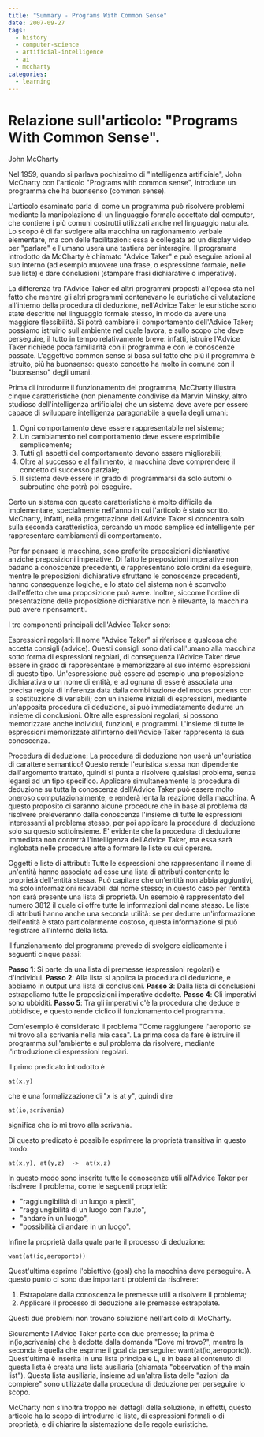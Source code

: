 ```yaml
---
title: "Summary - Programs With Common Sense"
date: 2007-09-27
tags:
  - history
  - computer-science
  - artificial-intelligence
  - ai
  - mccharty
categories:
  - learning
---
```


# Relazione sull'articolo: "Programs With Common Sense".
John McCharty

Nel 1959, quando si parlava pochissimo di "intelligenza artificiale", John McCharty con l'articolo "Programs with common sense", introduce un programma che ha buonsenso (common sense).

<!-- truncate -->

L'articolo esaminato parla di come un programma può risolvere problemi mediante la manipolazione di un linguaggio formale accettato dal computer, che contiene i più comuni costrutti utilizzati anche nel linguaggio naturale. Lo scopo è di far svolgere alla macchina un ragionamento verbale elementare, ma con delle facilitazioni: essa è collegata ad un display video per "parlare" e l'umano userà una tastiera per interagire. Il programma introdotto da McCharty è chiamato "Advice Taker" e può eseguire azioni al suo interno (ad esempio muovere una frase, o espressione formale, nelle sue liste) e dare conclusioni (stampare frasi dichiarative o imperative).

La differenza tra l'Advice Taker ed altri programmi proposti all'epoca sta nel fatto che mentre gli altri programmi contenevano le euristiche di valutazione all'interno della procedura di deduzione, nell'Advice Taker le euristiche sono state descritte nel linguaggio formale stesso, in modo da avere una maggiore flessibilità. Si potrà cambiare il comportamento dell'Advice Taker; possiamo istruirlo sull'ambiente nel quale lavora, e sullo scopo che deve perseguire, il tutto in tempo relativamente breve: infatti, istruire l'Advice Taker richiede poca familiarità con il programma e con le conoscenze passate. L'aggettivo common sense si basa sul fatto che più il programma è istruito, più ha buonsenso: questo concetto ha molto in comune con il "buonsenso" degli umani.

Prima di introdurre il funzionamento del programma, McCharty illustra cinque caratteristiche (non pienamente condivise da Marvin Minsky, altro studioso dell'intelligenza artificiale) che un sistema deve avere per essere capace di sviluppare intelligenza paragonabile a quella degli umani:

1. Ogni comportamento deve essere rappresentabile nel sistema;
2. Un cambiamento nel comportamento deve essere esprimibile semplicemente;
3. Tutti gli aspetti del comportamento devono essere migliorabili;
4. Oltre al successo e al fallimento, la macchina deve comprendere il concetto di successo parziale;
5. Il sistema deve essere in grado di programmarsi da solo automi o subroutine che potrà poi eseguire.

Certo un sistema con queste caratteristiche è molto difficile da implementare, specialmente nell'anno in cui l'articolo è stato scritto. McCharty, infatti, nella progettazione dell'Advice Taker si concentra solo sulla seconda caratteristica, cercando un modo semplice ed intelligente per rappresentare cambiamenti di comportamento.

Per far pensare la macchina, sono preferite preposizioni dichiarative anziché preposizioni imperative. Di fatto le preposizioni imperative non badano a conoscenze precedenti, e rappresentano solo ordini da eseguire, mentre le preposizioni dichiarative sfruttano le conoscenze precedenti, hanno conseguenze logiche, e lo stato del sistema non è sconvolto dall'effetto che una proposizione può avere. Inoltre, siccome l'ordine di presentazione delle proposizione dichiarative non è rilevante, la macchina può avere ripensamenti.

I tre componenti principali dell'Advice Taker sono:

Espressioni regolari: Il nome "Advice Taker" si riferisce a qualcosa che accetta consigli (advice). Questi consigli sono dati dall'umano alla macchina sotto forma di espressioni regolari, di conseguenza l'Advice Taker deve essere in grado di rappresentare e memorizzare al suo interno espressioni di questo tipo. Un'espressione può essere ad esempio una proposizione dichiarativa o un nome di entità, e ad ognuna di esse è associata una precisa regola di inferenza data dalla combinazione del modus ponens con la sostituzione di variabili; con un insieme iniziali di espressioni, mediante un'apposita procedura di deduzione, si può immediatamente dedurre un insieme di conclusioni. Oltre alle espressioni regolari, si possono memorizzare anche individui, funzioni, e programmi. L'insieme di tutte le espressioni memorizzate all'interno dell'Advice Taker rappresenta la sua conoscenza.

Procedura di deduzione: La procedura di deduzione non userà un'euristica di carattere semantico! Questo rende l'euristica stessa non dipendente dall'argomento trattato, quindi si punta a risolvere qualsiasi problema, senza legarsi ad un tipo specifico.  Applicare simultaneamente la procedura di deduzione su tutta la conoscenza dell'Advice Taker può essere molto oneroso computazionalmente, e renderà lenta la reazione della macchina. A questo proposito ci saranno alcune procedure che in base al problema da risolvere preleveranno dalla conoscenza l'insieme di tutte le espressioni interessanti al problema stesso, per poi applicare la procedura di deduzione solo su questo sottoinsieme. E' evidente che la procedura di deduzione immediata non conterrà l'intelligenza dell'Advice Taker, ma essa sarà inglobata nelle procedure atte a formare le liste su cui operare.

Oggetti e liste di attributi: Tutte le espressioni che rappresentano il nome di un'entità hanno associate ad esse una lista di attributi contenente le proprietà dell'entità stessa. Può capitare che un'entità non abbia aggiuntivi, ma solo informazioni ricavabili dal nome stesso; in questo caso per l'entità non sarà presente una lista di proprietà. Un esempio è rappresentato del numero 3812 il quale ci offre tutte le informazioni dal nome stesso. Le liste di attributi hanno anche una seconda utilità: se per dedurre un'informazione dell'entità è stato particolarmente costoso, questa informazione si può registrare all'interno della lista.
 
Il funzionamento del programma prevede di svolgere ciclicamente i seguenti cinque passi:

**Passo 1**: Si parte da una lista di premesse (espressioni regolari) e d'individui.
**Passo 2**: Alla lista si applica la procedura di deduzione, e abbiamo in output una lista di conclusioni.
**Passo 3**: Dalla lista di conclusioni estrapoliamo tutte le proposizioni imperative dedotte.
**Passo 4**: Gli imperativi sono ubbiditi.
**Passo 5**: Tra gli imperativi c'è la procedura che deduce e ubbidisce, e questo rende ciclico il funzionamento del programma.

Com'esempio è considerato il problema "Come raggiungere l'aeroporto se mi trovo alla scrivania nella mia casa". La prima cosa da fare è istruire il programma sull'ambiente e sul problema da risolvere, mediante l'introduzione di espressioni regolari.

Il primo predicato introdotto è

```
at(x,y)
```

che è una formalizzazione di "x is at y", quindi dire

```
at(io,scrivania)
```

significa che io mi trovo alla scrivania.

Di questo predicato è possibile esprimere la proprietà transitiva in questo modo:

```
at(x,y), at(y,z)  ->  at(x,z)
```

In questo modo sono inserite tutte le conoscenze utili all'Advice Taker per risolvere il problema, come le seguenti proprietà:

* "raggiungibilità di un luogo a piedi",
* "raggiungibilità di un luogo con l'auto",
* "andare in un luogo",
* "possibilità di andare in un luogo".

Infine la proprietà dalla quale parte il processo di deduzione:

```
want(at(io,aeroporto))
```

Quest'ultima esprime l'obiettivo (goal) che la macchina deve perseguire. A questo punto ci sono due importanti problemi da risolvere:

1. Estrapolare dalla conoscenza le premesse utili a risolvere il problema;
2. Applicare il processo di deduzione alle premesse estrapolate.

Questi due problemi non trovano soluzione nell'articolo di McCharty.

Sicuramente l'Advice Taker parte con due premesse; la prima è in(io,scrivania) che è dedotta dalla domanda "Dove mi trovo?", mentre la seconda è quella che esprime il goal da perseguire: want(at(io,aeroporto)). Quest'ultima è inserita in una lista principale L, e in base al contenuto di questa lista è creata una lista ausiliaria (chiamata "observation of the main list"). Questa lista ausiliaria, insieme ad un'altra lista delle "azioni da compiere" sono utilizzate dalla procedura di deduzione per perseguire lo scopo.

McCharty non s'inoltra troppo nei dettagli della soluzione, in effetti, questo articolo ha lo scopo di introdurre le liste, di espressioni formali o di proprietà, e di chiarire la sistemazione delle regole euristiche.
